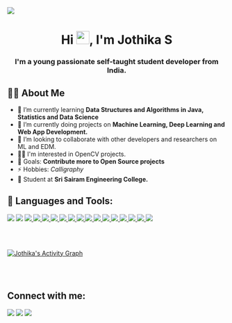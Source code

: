 <img src="https://img.icons8.com/ios/58/000000/external-programmer-female-profession-vitaliy-gorbachev-flat-vitaly-gorbachev.png"/>
<h1 align="center">Hi <img src="https://raw.githubusercontent.com/MartinHeinz/MartinHeinz/master/wave.gif" width="30px">, I'm Jothika S</h1>
<h3 align="center">I'm a young passionate self-taught student developer from India.</h3>

## 🙋‍♂️ About Me
- 🌱 I’m currently learning **Data Structures and Algorithms in Java, Statistics and Data Science**
- 🌱 I’m currently doing projects on **Machine Learning, Deep Learning and Web App Development.**
- 👯 I’m looking to collaborate with other developers and researchers on ML and EDM.
- 👨‍💻 I'm interested in OpenCV projects.
- 🥅 Goals: **Contribute more to Open Source projects**
- ⚡ Hobbies: *Calligraphy*
- 🌱 Student at **Sri Sairam Engineering College.**


## 🚀 Languages and Tools:

<p align="left"> 
    <img src="https://img.icons8.com/color/48/000000/html-5.png"/> </a> 
    <img src="https://img.icons8.com/color/48/000000/css3.png"/> </a> 
    <a href="https://developer.mozilla.org/en-US/docs/Web/JavaScript" target="_blank"> <img src="https://img.icons8.com/color/48/000000/javascript.png"/> </a> 
    <a href="https://www.java.com" target="_blank"> <img src="https://img.icons8.com/color/48/000000/java-coffee-cup-logo.png"/> </a>
    <a href="https://getbootstrap.com" target="_blank"> <img src="https://img.icons8.com/color/48/000000/bootstrap.png"/> </a> 
    <a href="https://www.python.org" target="_blank"> <img src="https://img.icons8.com/color/48/000000/python.png"/> </a> 
    <a href="https://git-scm.com/" target="_blank"> <img src="https://img.icons8.com/color/48/000000/git.png"/> </a> 
    <a href="https://www.djangoproject.com/" target="_blank"><img src="https://img.icons8.com/color/48/000000/django.png"/>
    <img src="https://img.icons8.com/color/48/000000/c-plus-plus-logo.png"/>
    <img src="https://img.icons8.com/color/48/000000/c-programming.png"/>
    <img src="https://img.icons8.com/fluent/48/000000/visual-studio-code-2019.png"/>
    <img src="https://img.icons8.com/fluent/48/26e07f/android-os.png"/>
    <img src="https://img.icons8.com/color/48/php.png"/>
    <img src="https://img.icons8.com/color/48/000000/sql.png"/>
    <a href="https://www.figma.com/" target="_blank"><img src="https://img.icons8.com/color/48/000000/figma--v1.png"/>
    <img src="https://img.icons8.com/ios-filled/50/000000/jquery.png"/>
    <img src="https://img.icons8.com/color/48/000000/adobe-photoshop--v1.png"/>
    
    
</p>
    
    
<br/>
<br/>

<img alt="Jothika's Activity Graph" src="https://activity-graph.herokuapp.com/graph?username=Jothika58&bg_color=0d0d0d&color=1ab749&line=4e73ca&point=bfbfbf&area=true&hide_border=true" /></a>


<br/>
<br/>

## Connect with me:
<p align="left">

<a href = "https://www.linkedin.com/in/jothikas14//"><img src="https://img.icons8.com/fluent/48/000000/linkedin.png"/></a>
<a href = "https://twitter.com/JothikaS14?s=09"><img src="https://img.icons8.com/fluent/48/000000/twitter.png"/></a>
<a href = "https://www.instagram.com/d_a_z_z_l_e_d._.sweetie/"><img src="https://img.icons8.com/fluent/48/000000/instagram-new.png"/></a>

</p>
